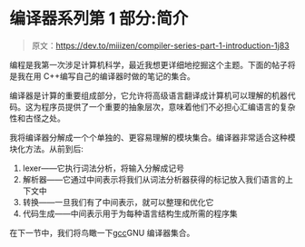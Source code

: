 # 编译器系列第 1 部分:简介

> 原文：<https://dev.to/miiizen/compiler-series-part-1-introduction-1j83>

编程是我第一次涉足计算机科学，最近我想更详细地挖掘这个主题。下面的帖子将是我在用 C++编写自己的编译器时做的笔记的集合。

编译器是计算的重要组成部分，它允许将高级语言翻译成计算机可以理解的机器代码。这为程序员提供了一个重要的抽象层次，意味着他们不必担心汇编语言的复杂性和古怪之处。

我将编译器分解成一个个单独的、更容易理解的模块集合。编译器非常适合这种模块化方法。从前到后:

1.  lexer——它执行词法分析，将输入分解成记号
2.  解析器——它通过中间表示将我们从词法分析器获得的标记放入我们语言的上下文中
3.  转换——一旦我们有了中间表示，就可以整理和优化它
4.  代码生成——中间表示用于为每种语言结构生成所需的程序集

在下一节中，我们将鸟瞰一下[gcc](https://gcc.gnu.org/)GNU 编译器集合。
